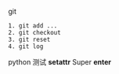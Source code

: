 
git
    
    1. git add ...
    2. git checkout
    3. git reset
    4. git log

python 
    测试 __setattr__
    Super
    __enter__